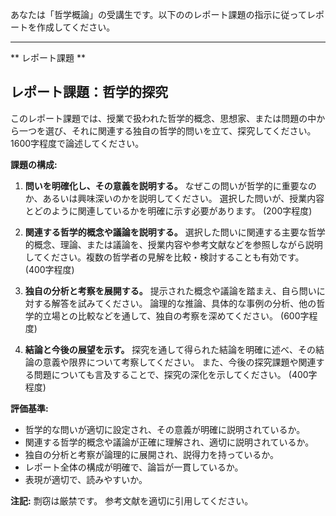 あなたは「哲学概論」の受講生です。以下ののレポート課題の指示に従ってレポートを作成してください。

---------------------------------------
** レポート課題 **

## レポート課題：哲学的探究

このレポート課題では、授業で扱われた哲学的概念、思想家、または問題の中から一つを選び、それに関連する独自の哲学的問いを立て、探究してください。1600字程度で論述してください。

**課題の構成:**

1. **問いを明確化し、その意義を説明する。**  なぜこの問いが哲学的に重要なのか、あるいは興味深いのかを説明してください。  選択した問いが、授業内容とどのように関連しているかを明確に示す必要があります。 (200字程度)

2. **関連する哲学的概念や議論を説明する。**  選択した問いに関連する主要な哲学的概念、理論、または議論を、授業内容や参考文献などを参照しながら説明してください。複数の哲学者の見解を比較・検討することも有効です。 (400字程度)

3. **独自の分析と考察を展開する。**  提示された概念や議論を踏まえ、自ら問いに対する解答を試みてください。  論理的な推論、具体的な事例の分析、他の哲学的立場との比較などを通して、独自の考察を深めてください。 (600字程度)

4. **結論と今後の展望を示す。**  探究を通して得られた結論を明確に述べ、その結論の意義や限界について考察してください。  また、今後の探究課題や関連する問題についても言及することで、探究の深化を示してください。 (400字程度)


**評価基準:**

* 哲学的な問いが適切に設定され、その意義が明確に説明されているか。
* 関連する哲学的概念や議論が正確に理解され、適切に説明されているか。
* 独自の分析と考察が論理的に展開され、説得力を持っているか。
* レポート全体の構成が明確で、論旨が一貫しているか。
* 表現が適切で、読みやすいか。


**注記:**  剽窃は厳禁です。  参考文献を適切に引用してください。
